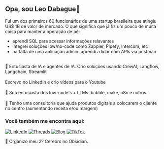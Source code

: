 ## Opa, sou Leo Dabague👋

Fui um dos primeiros 60 funcionários de uma startup brasileira que atingiu US$ 1B de valor de mercado.
O que significa que já fiz um pouco de muita coisa para manter a operação de pé:
- aprendi SQL para acessar informações relavantes
- integrei soluções low/no-code como Zappier, Pipefy, Intercom, etc
- na falta de uma aplicação admin: aprendi a lidar com APIs via postman

<br>🤖 Entusiasta de IA e agentes de IA. Crio soluções usando CrewAI, Langflow, Langchain, Streamlit </br>
<br> Escrevo no LinkedIn e crio vídeos para o Youtube </br>
<br>🌱 Sou entusiasta dos low-code's + LLMs: bubble, make, n8n e outros </br>
<br>💬 Tenho uma consultoria que ajuda produtos digitais a colocarem o cliente no centro (aumentando receita e/ou margem)</br>


### Você também me encontra aqui:
[![LinkedIn](https://img.shields.io/badge/LinkedIn-0077B5?style=for-the-badge&logo=linkedin&logoColor=white)](https://www.linkedin.com/in/leodabague)
[![Threads](https://img.shields.io/badge/Threads-000000?style=for-the-badge&logo=Threads&logoColor=white)](https://www.threads.net/@leodabague)
[![Blog](https://img.shields.io/website?label=LeoDabague.com&style=for-the-badge&url=https://leodabague.com)](https://leodabague.com)
[![TikTok](https://img.shields.io/badge/TikTok-000000?style=for-the-badge&logo=tiktok&logoColor=white)](https://www.tiktok.com/@leodabague)

🧠 Organizo meu 2º Cerebro no Obsidian.
